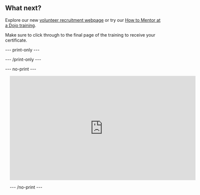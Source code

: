 ## What next?

Explore our new [volunteer recruitment webpage](https://coderdojo.com/en/volunteerrecruitment) or try our [How to Mentor at a Dojo training](https://projects.raspberrypi.org/en/projects/dojo-mentoring/0).

Make sure to click through to the final page of the training to receive your certificate.

--- print-only ---

--- /print-only ---

--- no-print ---

<div class="scratch-preview" style="margin-left: 15px;">
<iframe width="600" height="337" src="https://www.youtube.com/embed/Q6M0IdEn07E" title="Why volunteers help at their local CoderDojo" frameborder="0" allow="accelerometer; autoplay; clipboard-write; encrypted-media; gyroscope; picture-in-picture" allowfullscreen></iframe>
 

--- /no-print ---


